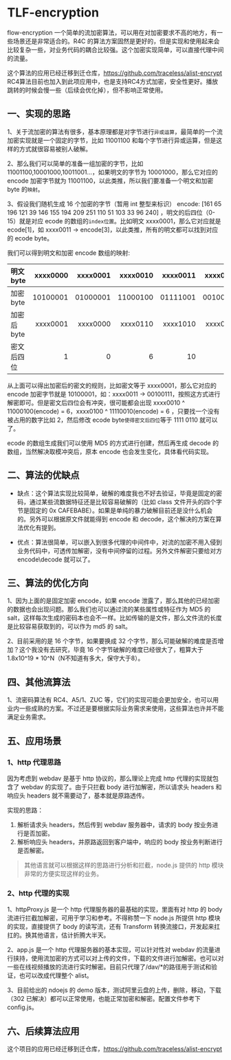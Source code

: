 # TLF-encryption

flow-encryption 一个简单的流加密算法，可以用在对加密要求不高的地方，有一些场景还是非常适合的。R4C 的算法方案固然是更好的，但是实现和使用起来会比较复杂一些，对业务代码的耦合比较强。这个加密实现简单，可以直接代理中间的流量。

这个算法的应用已经迁移到迁仓库，https://github.com/traceless/alist-encrypt RC4算法目前也加入到此项应用中，也是支持RC4方式加密，安全性更好。播放跳转的时候会慢一些（后续会优化掉），但不影响正常使用。

## 一、实现的思路

1、关于流加密的算法有很多，基本原理都是对字节进行`异或运算`，最简单的一个流加密实现就是一个固定的字节，比如 11001100 和每个字节进行异或运算，但是这样的方式就很容易被别人破解。

2、那么我们可以简单的准备一组加密的字节，比如 11001100,10001000,10011001...，如果明文的字节为 10001000，那么它对应的 encode 加密字节就为 11001100，以此类推，所以我们要准备一个明文和加密 byte 的`映射`。

3、假设我们随机生成 16 个加密的字节（暂用 int 整型来标识） encode: [161 65 196 121 39 146 155 194 209 251 110 51 103 33 96 240] ，明文的后四位（0-15）就是对应 ecode 的数组的`index位置`。比如明文 xxxx0001，那么它对应就是 ecode[1]，如 xxxx0011 -> encode[3]，以此类推，所有的明文都可以找到对应的 ecode byte。

我们可以得到明文和加密 encode 数组的映射:

| 明文 byte   | xxxx0000 | xxxx0001 | xxxx0010 | xxxx0011 | xxxx0100 | ... |
| :---------- | -------: | -------: | -------: | -------: | -------: | --: |
| 加密 byte   | 10100001 | 01000001 | 11000100 | 01111001 | 00100111 | ... |
| 加密后 byte | xxxx0001 | xxxx0000 | xxxx0110 | xxxx1010 | xxxx0011 | ... |
| 密文后四位  |        1 |        0 |        6 |       10 |        3 | ... |

从上面可以得出加密后的密文的规则，比如密文等于 xxxx0001，那么它对应的 encode 加密字节就是 10100001，如：xxxx0011 -> 00100111，按照这方式进行解密即可。但是密文后四位会有冲突，很可能都会出现 xxxx0010 ^ 11000100(encode) = 6，xxxx0100 ^ 11110010(encode) = 6 ，只要找一个没有被占用的数字比如 2，然后修改 ecode byte`使得密文后四位`等于 1111 0110 就可以了。

ecode 的数组生成我们可以使用 MD5 的方式进行创建，然后再生成 decode 的数组，当然解决取模冲突后，原本 encode 也会发生变化，具体看代码实现。

## 二、算法的优缺点

- 缺点：这个算法实现比较简单，破解的难度我也不好去验证，毕竟是固定的密码，通过某些流数据特征还是比较容易破解的（比如 class 文件开头的四个字节是固定的 0x CAFEBABE）。如果是单纯的暴力破解目前还是没什么机会的。另外可以根据原文件就能得到 encode 和 decode，这个解决的方案在算法优化有提到。

- 优点：算法很简单，可以嵌入到很多代理的中间件中，对流的加密不用入侵到业务代码中，可透传加解密，没有中间停留的过程。另外文件解密只要给对方 encode\decode 就可以了。

## 三、算法的优化方向

1、因为上面的是固定加密 encode，如果 encode 泄露了，那么其他的已经加密的数据也会出现问题。那么我们也可以通过流的某些属性或特征作为 MD5 的 salt，这样每次生成的密码本也会不一样。比如传输的是文件，那么文件流的长度是比较容易获取到的，可以作为 md5 的 salt。

2、目前采用的是 16 个字节，如果要换成 32 个字节，那么可能破解的难度是否增加？这个我没有去研究，毕竟 16 个字节破解的难度已经很大了，粗算大于 1.8x10^19 \* 10^N（N不知道有多大，保守大于8）。

## 四、其他流算法

1、流密码算法有 RC4、A5/1、ZUC 等，它们的实现可能会更加安全，也可以用业内一些成熟的方案。不过还是要根据实际业务需求来使用，这些算法也许并不能满足业务需求。

## 五、应用场景

### 1、http 代理思路

因为考虑到 webdav 是基于 http 协议的，那么理论上完成 http 代理的实现就包含了 webdav 的实现了。由于只拦截 body 进行加解密，所以请求头 headers 和响应头 headers 就不需要动了，基本就是原路透传。

实现的思路：

1. 解析请求头 headers，然后传到 webdav 服务器中，请求的 body 按业务进行是否加密。
2. 解析响应头 headers，并原路返回到客户端中，响应的 body 按业务判断进行是否解密。

> 其他语言就可以根据这样的思路进行分析和拦截，node.js 提供的 http 模块非常的方便实现这样的业务。

### 2、http 代理的实现

1、httpProxy.js 是一个 http 代理服务器的最基础的实现，里面有对 http 的 body 流进行拦截加解密，可用于学习和参考。不得称赞一下 node.js 所提供 http 模块的实现，直接提供了 body 的读写流，还有 Transform 转换流接口，开发起来扛扛的。换其他语言，估计折腾大半天。

2、app.js 是一个 http 代理服务器的基本实现，可以针对性对 webdav 的流量进行挟持，使用流加密的方式可以对上传的文件，下载的文件进行加解密。也可以对一些在线视频播放的流进行实时解密。目前只代理了/dav/\*的路径用于测试和验证，也可以改成代理整个 alist。

3、目前给出的 ndoejs 的 demo 版本，测试阿里云盘的上传，删除，移动，下载（302 已解决）都可以正常使用，也能正常加密和解密。配置文件参考下 config.js。

## 六、后续算法应用

这个项目的应用已经迁移到迁仓库，https://github.com/traceless/alist-encrypt
